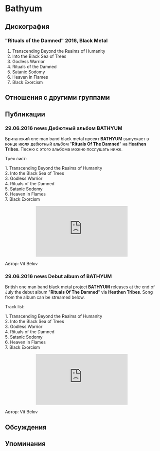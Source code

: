 # Bathyum



## Дискография

### "Rituals of the Damned" 2016, Black Metal

1. Transcending Beyond the Realms of Humanity
2. Into the Black Sea of Trees
3. Godless Warrior
4. Rituals of the Damned
5. Satanic Sodomy
6. Heaven in Flames
7. Black Exorcism


## Отношения с другими группами


## Публикации

### 29.06.2016 news Дебютный альбом BATHYUM

<p>Британский one man band black metal проект<strong> BATHYUM</strong> выпускает в конце июля дебютный альбом "<strong>Rituals Of The Damned</strong>" на<strong> Heathen Tribes</strong>. Песню с этого альбома можно послушать ниже.</p><p>Трек лист:</p><p>1. Transcending Beyond the Realms of Humanity<br>2. Into the Black Sea of Trees<br>3. Godless Warrior<br>4. Rituals of the Damned<br>5. Satanic Sodomy<br>6. Heaven in Flames<br>7. Black Exorcism</p><p><center><iframe width="60%" height="166" src="https://w.soundcloud.com/player/?url=https%3A//api.soundcloud.com/tracks/271366959%3Fsecret_token%3Ds-FkGO1&color=ff5500&auto_play=false&hide_related=false&show_comments=true&show_user=true&show_reposts=false" frameborder="no" scrolling="no"></iframe>
<p></p></center>
Автор: Vit Belov

### 29.06.2016 news Debut album of BATHYUM

<p>British one man band black metal project<strong> BATHYUM</strong> releases at the end of July the debut album "<strong>Rituals Of The Damned</strong>" via <strong>Heathen Tribes</strong>. Song from the album can be streamed below.</p><p>Track list:</p><p>1. Transcending Beyond the Realms of Humanity<br>2. Into the Black Sea of Trees<br>3. Godless Warrior<br>4. Rituals of the Damned<br>5. Satanic Sodomy<br>6. Heaven in Flames<br>7. Black Exorcism</p><p><center><iframe width="60%" height="166" src="https://w.soundcloud.com/player/?url=https%3A//api.soundcloud.com/tracks/271366959%3Fsecret_token%3Ds-FkGO1&color=ff5500&auto_play=false&hide_related=false&show_comments=true&show_user=true&show_reposts=false" frameborder="no" scrolling="no"></iframe>
<p></p></center>
Автор: Vit Belov


## Обсуждения


## Упоминания

